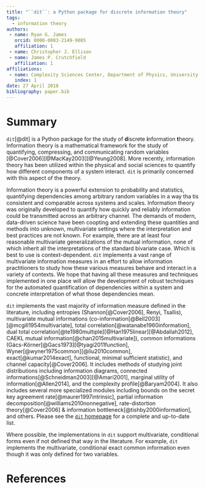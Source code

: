 ```yaml
---
title: "``dit``: a Python package for discrete information theory"
tags:
  - information theory
authors:
 - name: Ryan G. James
   orcid: 0000-0003-2149-9085
   affiliation: 1
 - name: Christopher J. Ellison
 - name: James P. Crutchfield
   affiliation: 1
affiliations:
 - name: Complexity Sciences Center, Department of Physics, University of California at Davis
   index: 1
date: 27 April 2018
bibliography: paper.bib
---
```


# Summary

``dit``[@dit] is a Python package for the study of **d**iscrete **i**nformation **t**heory. Information theory is a mathematical framework for the study of quantifying, compressing, and communicating random variables [@Cover2006][@MacKay2003][@Yeung2008]. More recently, information theory has been utilized within the physical and social sciences to quantify how different components of a system interact. ``dit`` is primarily concerned with this aspect of the theory.

Information theory is a powerful extension to probability and statistics, quantifying dependencies
among arbitrary random variables in a way tha tis consistent and comparable across systems and
scales. Information theory was originally developed to quantify how quickly and reliably information
could be transmitted across an arbitrary channel. The demands of modern, data-driven science have
been coopting and extending these quantities and methods into unknown, multivariate settings where
the interpretation and best practices are not known. For example, there are at least four reasonable
multivariate generalizations of the mutual information, none of which inherit all the
interpretations of the standard bivariate case. Which is best to use is context-dependent. ``dit``
implements a vast range of multivariate information measures in an effort to allow information
practitioners to study how these various measures behave and interact in a variety of contexts. We
hope that having all these measures and techniques implemented in one place will allow the
development of robust techniques for the automated quantification of dependencies within a system
and concrete interpretation of what those dependencies mean.

``dit`` implements the vast majority of information measure defined in the literature, including entropies (Shannon[@Cover2006], Renyi, Tsallis), multivariate mutual informations (co-information[@Bell2003][@mcgill1954multivariate], total correlation[@watanabe1960information], dual total correlation[@te1980multiple][@Han1975linear][@Abdallah2012], CAEKL mutual information[@chan2015multivariate]), common informations (Gács-Körner[@Gacs1973][@tyagi2011function], Wyner[@wyner1975common][@liu2010common], exact[@kumar2014exact], functional, minimal sufficient statistic), and channel capacity[@Cover2006]. It includes methods of studying joint distributions including information diagrams, connected informations[@Schneidman2003][@Amari2001], marginal utility of information[@Allen2014], and the complexity profile[@Baryam2004]. It also includes several more specialized modules including bounds on the secret key agreement rate[@maurer1997intrinsic], partial information decomposition[@williams2010nonnegative], rate-distortion theory[@Cover2006] & information bottleneck[@tishby2000information], and others. Please see the [``dit`` homepage](https://github.com/dit/dit) for a complete and up-to-date list.

Where possible, the implementations in ``dit`` support multivariate, conditional forms even if not defined that way in the literature. For example, ``dit`` implements the multivariate, conditional exact common information even though it was only defined for two variables.

# References
